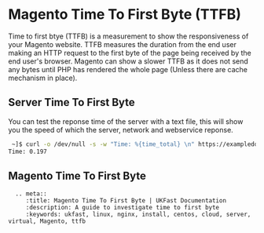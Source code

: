 # Magento Time To First Byte (TTFB)

Time to first btye (TTFB) is a measurement to show the responsiveness of your Magento website. TTFB measures the duration from the end user making an HTTP request to the first byte of the page being received by the end user's browser. Magento can show a slower TTFB as it does not send any bytes until PHP has rendered the whole page (Unless there are cache mechanism in place).

## Server Time To First Byte

You can test the reponse time of the server with a text file, this will show you the speed of which the server, network and webservice reponse.

```bash
 ~]$ curl -o /dev/null -s -w "Time: %{time_total} \n" https://exampledomain.com/ttfbtest.txt
Time: 0.197
```

## Magento Time To First Byte

```eval_rst
  .. meta::
     :title: Magento Time To First Byte | UKFast Documentation
     :description: A guide to investigate time to first byte
     :keywords: ukfast, linux, nginx, install, centos, cloud, server, virtual, Magento, ttfb

